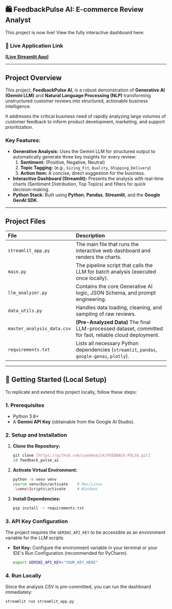 ## 🛍️ FeedbackPulse AI: E-commerce Review Analyst

This project is now live! View the fully interactive dashboard here:

### 🔗 **Live Application Link**

**[[Live Streamlit App](https://feedback-pulse-bl3gepcrgy4b2axjaxaoaz.streamlit.app/)]** 

***

## Project Overview

This project, **FeedbackPulse AI**, is a robust demonstration of **Generative AI (Gemini LLM)** and **Natural Language Processing (NLP)** transforming unstructured customer reviews into structured, actionable business intelligence.

It addresses the critical business need of rapidly analyzing large volumes of customer feedback to inform product development, marketing, and support prioritization.

### Key Features:

* **Generative Analysis:** Uses the Gemini LLM for structured output to automatically generate three key insights for every review:
    1.  **Sentiment:** (Positive, Negative, Neutral)
    2.  **Topic Tagging:** (e.g., `Sizing_Fit`, `Quality`, `Shipping_Delivery`)
    3.  **Action Item:** A concise, direct suggestion for the business.
* **Interactive Dashboard (Streamlit):** Presents the analysis with real-time charts (Sentiment Distribution, Top Topics) and filters for quick decision-making.
* **Python Stack:** Built using **Python**, **Pandas**, **Streamlit**, and the **Google GenAI SDK**.

***

## Project Files

| File | Description |
| :--- | :--- |
| `streamlit_app.py` | The main file that runs the interactive web dashboard and renders the charts. |
| `main.py` | The pipeline script that calls the LLM for batch analysis (executed once locally). |
| `llm_analyzer.py` | Contains the core Generative AI logic, JSON Schema, and prompt engineering. |
| `data_utils.py` | Handles data loading, cleaning, and sampling of raw reviews. |
| `master_analysis_data.csv` | **(Pre-Analyzed Data)** The final LLM-processed dataset, committed for fast, reliable cloud deployment. |
| `requirements.txt` | Lists all necessary Python dependencies (`streamlit`, `pandas`, `google-genai`, `plotly`). |

***

## 🚀 Getting Started (Local Setup)

To replicate and extend this project locally, follow these steps:

### 1. Prerequisites

* Python 3.8+
* A **Gemini API Key** (obtainable from the Google AI Studio).

### 2. Setup and Installation

1.  **Clone the Repository:**
    ```bash
    git clone [https://github.com/syedmoaz14/FEEDBACK-PULSE.git]
    cd feedback_pulse_ai
    ```
2.  **Activate Virtual Environment:**
    ```bash
    python -m venv venv
    source venv/bin/activate    # Mac/Linux
    .\venv\Scripts\activate     # Windows
    ```
3.  **Install Dependencies:**
    ```bash
    pip install -r requirements.txt
    ```

### 3. API Key Configuration

The project requires the `GEMINI_API_KEY` to be accessible as an environment variable for the LLM scripts.

* **Set Key:** Configure the environment variable in your terminal or your IDE's Run Configuration (recommended for PyCharm).
    ```bash
    export GEMINI_API_KEY="YOUR_KEY_HERE"
    ```

### 4. Run Locally

Since the analysis CSV is pre-committed, you can run the dashboard immediately:

```bash
streamlit run streamlit_app.py
